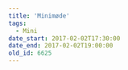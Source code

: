 ```yaml
---
title: 'Minimøde'
tags:
  - Mini
date_start: 2017-02-02T17:30:00
date_end: 2017-02-02T19:00:00
old_id: 6625
---
```

